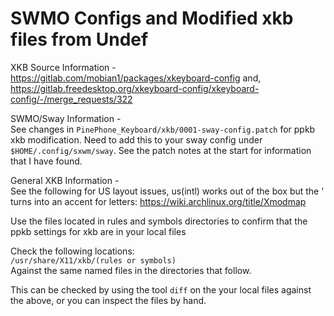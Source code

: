 # SWMO Configs and Modified xkb files from Undef

XKB Source Information -  
https://gitlab.com/mobian1/packages/xkeyboard-config and,  
https://gitlab.freedesktop.org/xkeyboard-config/xkeyboard-config/-/merge_requests/322

SWMO/Sway Information -  
See changes in `PinePhone_Keyboard/xkb/0001-sway-config.patch` for ppkb xkb modification. Need to add this to your sway config under `$HOME/.config/sxwm/sway`. See the patch notes at the start for information that I have found.

General XKB Information -  
See the following for US layout issues, us(intl) works out of the box but the ' turns into an accent for letters:
https://wiki.archlinux.org/title/Xmodmap

Use the files located in rules and symbols directories to confirm that the ppkb settings for xkb are in your local files

Check the following locations:  
`/usr/share/X11/xkb/(rules or symbols)`  
Against the same named files in the directories that follow.

This can be checked by using the tool `diff` on the your local files against the above, or you can inspect the files by hand.